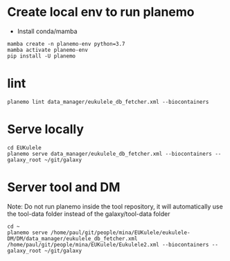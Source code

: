 # Create local env to run planemo

* Install conda/mamba

```
mamba create -n planemo-env python=3.7
mamba activate planemo-env
pip install -U planemo
```

# lint

```
planemo lint data_manager/eukulele_db_fetcher.xml --biocontainers
```

# Serve locally

```
cd EUKulele
planemo serve data_manager/eukulele_db_fetcher.xml --biocontainers --galaxy_root ~/git/galaxy
```

# Server tool and DM

Note: Do not run planemo inside the tool repository, it will automatically use the tool-data folder instead of the galaxy/tool-data folder

```
cd ~
planemo serve /home/paul/git/people/mina/EUKulele/eukulele-DM/DM/data_manager/eukulele_db_fetcher.xml /home/paul/git/people/mina/EUKulele/Eukulele2.xml --biocontainers --galaxy_root ~/git/galaxy
```